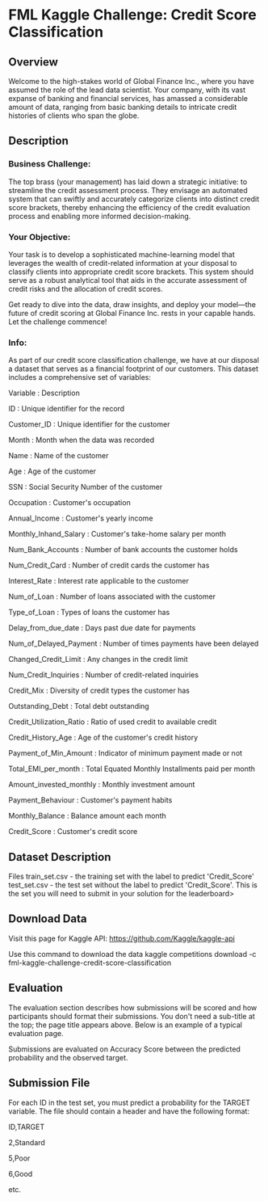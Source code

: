 # FML Kaggle Challenge: Credit Score Classification

## Overview
Welcome to the high-stakes world of Global Finance Inc., where you have assumed the role of the lead data scientist. 
Your company, with its vast expanse of banking and financial services, has amassed a considerable amount of data, ranging from basic banking details to intricate credit histories of clients who span the globe.

## Description

### Business Challenge:
The top brass (your management) has laid down a strategic initiative: to streamline the credit assessment process. They envisage an automated system that can swiftly and accurately categorize clients into distinct credit score brackets, thereby enhancing the efficiency of the credit evaluation process and enabling more informed decision-making.

### Your Objective:
Your task is to develop a sophisticated machine-learning model that leverages the wealth of credit-related information at your disposal to classify clients into appropriate credit score brackets. This system should serve as a robust analytical tool that aids in the accurate assessment of credit risks and the allocation of credit scores.

Get ready to dive into the data, draw insights, and deploy your model—the future of credit scoring at Global Finance Inc. rests in your capable hands. Let the challenge commence!

### Info:
As part of our credit score classification challenge, we have at our disposal a dataset that serves as a financial footprint of our customers. This dataset includes a comprehensive set of variables:

Variable :	Description

ID :	Unique identifier for the record

Customer_ID	: Unique identifier for the customer

Month :	Month when the data was recorded

Name :	Name of the customer

Age :	Age of the customer

SSN :	Social Security Number of the customer

Occupation :	Customer's occupation

Annual_Income :	Customer's yearly income

Monthly_Inhand_Salary	: Customer's take-home salary per month

Num_Bank_Accounts :	Number of bank accounts the customer holds

Num_Credit_Card :	Number of credit cards the customer has

Interest_Rate :	Interest rate applicable to the customer

Num_of_Loan :	Number of loans associated with the customer

Type_of_Loan :	Types of loans the customer has

Delay_from_due_date :	Days past due date for payments

Num_of_Delayed_Payment :	Number of times payments have been delayed

Changed_Credit_Limit :	Any changes in the credit limit

Num_Credit_Inquiries :	Number of credit-related inquiries

Credit_Mix :	Diversity of credit types the customer has

Outstanding_Debt :	Total debt outstanding

Credit_Utilization_Ratio :	Ratio of used credit to available credit

Credit_History_Age :	Age of the customer's credit history

Payment_of_Min_Amount :	Indicator of minimum payment made or not

Total_EMI_per_month :	Total Equated Monthly Installments paid per month

Amount_invested_monthly :	Monthly investment amount

Payment_Behaviour :	Customer's payment habits

Monthly_Balance :	Balance amount each month

Credit_Score :	Customer's credit score


## Dataset Description

Files
train_set.csv - the training set with the label to predict 'Credit_Score'
test_set.csv - the test set without the label to predict 'Credit_Score'. This is the set you will need to submit in your solution for the leaderboard>

## Download Data
Visit this page for Kaggle API: 
https://github.com/Kaggle/kaggle-api

Use this command to download the data
kaggle competitions download -c fml-kaggle-challenge-credit-score-classification

## Evaluation

The evaluation section describes how submissions will be scored and how participants should format their submissions. 
You don't need a sub-title at the top; the page title appears above. Below is an example of a typical evaluation page.

Submissions are evaluated on Accuracy Score between the predicted probability and the observed target.

## Submission File

For each ID in the test set, you must predict a probability for the TARGET variable. The file should contain a header and have the following format:

ID,TARGET

2,Standard

5,Poor

6,Good

etc.
